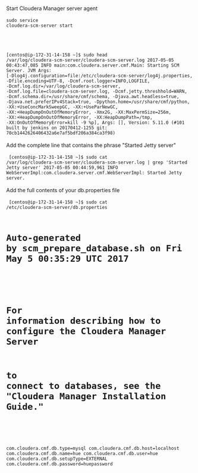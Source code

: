 
<br>Start Cloudera Manager server agent</br>
<br><code>sudo service cloudera-scm-server start</code></br>
<br></br>
<br><code>
[centos@ip-172-31-14-158 ~]$ sudo head /var/log/cloudera-scm-server/cloudera-scm-server.log
2017-05-05 00:43:47,085 INFO main:com.cloudera.server.cmf.Main: Starting SCM Server. JVM Args: [-Dlog4j.configuration=file:/etc/cloudera-scm-server/log4j.properties, -Dfile.encoding=UTF-8, -Dcmf.root.logger=INFO,LOGFILE, -Dcmf.log.dir=/var/log/cloudera-scm-server, -Dcmf.log.file=cloudera-scm-server.log, -Dcmf.jetty.threshhold=WARN, -Dcmf.schema.dir=/usr/share/cmf/schema, -Djava.awt.headless=true, -Djava.net.preferIPv4Stack=true, -Dpython.home=/usr/share/cmf/python, -XX:+UseConcMarkSweepGC, -XX:+UseParNewGC, -XX:+HeapDumpOnOutOfMemoryError, -Xmx2G, -XX:MaxPermSize=256m, -XX:+HeapDumpOnOutOfMemoryError, -XX:HeapDumpPath=/tmp, -XX:OnOutOfMemoryError=kill -9 %p], Args: [], Version: 5.11.0 (#101 built by jenkins on 20170412-1255 git: 70cb1442626406432a6e7af5bdf206a384ca3f98)
</code></br>
<br>Add the complete line that contains the phrase "Started Jetty server"</br>
<br><code>
[centos@ip-172-31-14-158 ~]$ sudo cat /var/log/cloudera-scm-server/cloudera-scm-server.log | grep 'Started Jetty server'
2017-05-05 00:44:59,961 INFO WebServerImpl:com.cloudera.server.cmf.WebServerImpl: Started Jetty server.
</code></br>
<br>Add the full contents of your db.properties file</br>
<br><code>
[centos@ip-172-31-14-158 ~]$ sudo cat /etc/cloudera-scm-server/db.properties
# Auto-generated by scm_prepare_database.sh on Fri May  5 00:35:29 UTC 2017
#
# For information describing how to configure the Cloudera Manager Server
# to connect to databases, see the "Cloudera Manager Installation Guide."
#
com.cloudera.cmf.db.type=mysql
com.cloudera.cmf.db.host=localhost
com.cloudera.cmf.db.name=hue
com.cloudera.cmf.db.user=hue
com.cloudera.cmf.db.setupType=EXTERNAL
com.cloudera.cmf.db.password=huepassword
</code></br>
<br></br>
<br><code></code></br>
<br></br>
<br><code></code></br>
<br></br>
<br><code></code></br>
<br></br>
<br><code></code></br>
<br></br>
<br><code></code></br>
<br></br>
<br><code></code></br>
<br></br>
<br><code></code></br>
<br></br>
<br><code></code></br>
<br></br>
<br><code></code></br>
<br></br>
<br><code></code></br>
<br></br>
<br><code></code></br>
<br></br>
<br><code></code></br>
<br></br>
<br><code></code></br>
<br></br>
<br><code></code></br>
<br></br>
<br><code></code></br>
<br></br>
<br><code></code></br>
<br></br>
<br><code></code></br>
<br></br>
<br><code></code></br>